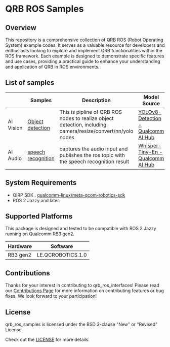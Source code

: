 # QRB ROS Samples

## Overview

This repository is a comprehensive collection of QRB ROS (Robot Operating System) example codes. It serves as a valuable resource for developers and enthusiasts looking to explore and implement QRB functionalities within the ROS framework. Each example is designed to demonstrate specific features and use cases, providing a practical guide to enhance your understanding and application of QRB in ROS environments.

## List of samples

|           | Samples                                                   | Description                                                  | Model Source                                                 |
| --------- | --------------------------------------------------------- | ------------------------------------------------------------ | ------------------------------------------------------------ |
| AI Vision | [Object detection](ai_vision/sample_object_detection/)    | This is pipline of QRB ROS nodes to realize object detection, including camera/resize/convert/nn/yolo nodes | [YOLOv8-Detection - Qualcomm AI Hub](https://aihub.qualcomm.com/models/yolov8_det?searchTerm=yolo&domain=Computer+Vision) |
| AI Audio  | [speech recognition](ai_audio/sample_speech_recognition/) | captures the audio input and publishes the ros topic with the speech recognition result | [Whisper-Tiny-En - Qualcomm AI Hub](https://aihub.qualcomm.com/iot/models/whisper_tiny_en?domain=Audio) |

## System Requirements

- QIRP SDK . [qualcomm-linux/meta-qcom-robotics-sdk](https://github.com/qualcomm-linux/meta-qcom-robotics-sdk)
- ROS 2 Jazzy and later.

## Supported Platforms

This package is designed and tested to be compatible with ROS 2 Jazzy running on Qualcomm RB3 gen2.

| Hardware                        | Software                |
| ------------------------------- | ----------------------- |
| RB3 gen2                        | LE.QCROBOTICS.1.0       |

## Contributions

Thanks for your interest in contributing to qrb_ros_interfaces! Please read our [Contributions Page](CONTRIBUTING.md) for more information on contributing features or bug fixes. We look forward to your participation!

## License

qrb_ros_samples is licensed under the BSD 3-clause "New" or "Revised" License.

Check out the [LICENSE](LICENSE) for more details.
